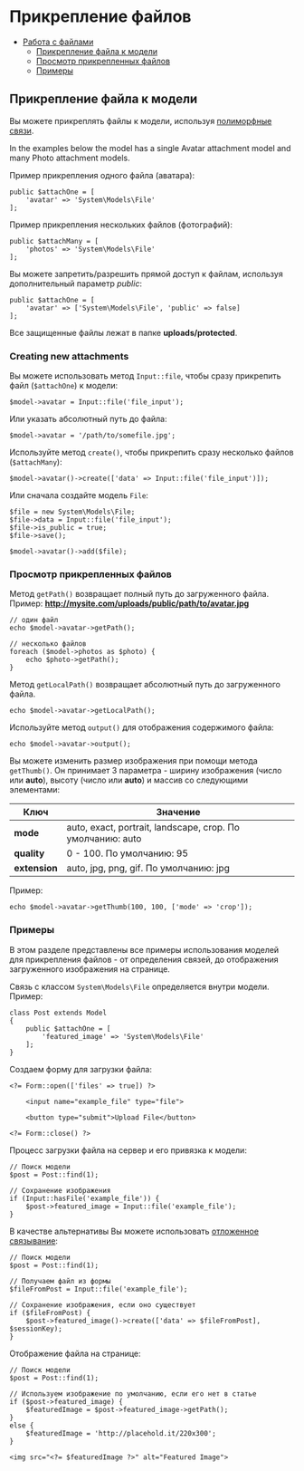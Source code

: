 # Прикрепление файлов

- [Работа с файлами](#file-attachments)
    - [Прикрепление файла к модели](#creating-attachments)
    - [Просмотр прикрепленных файлов](#viewing-attachments)
    - [Примеры](#attachments-usage-example)


<a name="file-attachments" class="anchor" ></a>
## Прикрепление файла к модели

Вы можете прикреплять файлы к модели, используя [полиморфные связи](./database-relations#polymorphic-relations).

In the examples below the model has a single Avatar attachment model and many Photo attachment models.

Пример прикрепления одного файла (аватара):

    public $attachOne = [
        'avatar' => 'System\Models\File'
    ];

Пример прикрепления нескольких файлов (фотографий):

    public $attachMany = [
        'photos' => 'System\Models\File'
    ];

Вы можете запретить/разрешить прямой доступ к файлам, используя дополнительный параметр *public*:

    public $attachOne = [
        'avatar' => ['System\Models\File', 'public' => false]
    ];

Все защищенные файлы лежат в папке **uploads/protected**.

<a name="creating-attachments" class="anchor" ></a>
### Creating new attachments

Вы можете использовать метод `Input::file`, чтобы сразу прикрепить файл (`$attachOne`) к модели:

    $model->avatar = Input::file('file_input');

Или указать абсолютный путь до файла:

    $model->avatar = '/path/to/somefile.jpg';

Используйте метод `create()`, чтобы прикрепить сразу несколько файлов (`$attachMany`):

    $model->avatar()->create(['data' => Input::file('file_input')]);

Или сначала создайте модель `File`:

    $file = new System\Models\File;
    $file->data = Input::file('file_input');
    $file->is_public = true;
    $file->save();

    $model->avatar()->add($file);

<a name="viewing-attachments" class="anchor" ></a>
### Просмотр прикрепленных файлов

Метод `getPath()` возвращает полный путь до загруженного файла. Пример:
**http://mysite.com/uploads/public/path/to/avatar.jpg**

    // один файл
    echo $model->avatar->getPath();

    // несколько файлов
    foreach ($model->photos as $photo) {
        echo $photo->getPath();
    }

Метод `getLocalPath()` возвращает абсолютный путь до загруженного файла.

    echo $model->avatar->getLocalPath();

Используйте метод `output()` для отображения содержимого файла:

    echo $model->avatar->output();

Вы можете изменить размер изображения при помощи метода `getThumb()`. Он принимает 3 параметра - ширину изображения (число или **auto**), высоту (число или **auto**) и массив со следующими элементами:

Ключ | Значение
------------- | -------------
**mode** | auto, exact, portrait, landscape, crop. По умолчанию: auto
**quality** | 0 - 100. По умолчанию: 95
**extension** | auto, jpg, png, gif. По умолчанию: jpg

Пример:

    echo $model->avatar->getThumb(100, 100, ['mode' => 'crop']);

<a name="attachments-usage-example" class="anchor" ></a>
### Примеры

В этом разделе представлены все примеры использования моделей для прикрепления файлов - от определения связей, до отображения загруженного изображения на странице.

Связь с классом `System\Models\File` определяется внутри модели. Пример:

    class Post extends Model
    {
        public $attachOne = [
            'featured_image' => 'System\Models\File'
        ];
    }

Создаем форму для загрузки файла:

    <?= Form::open(['files' => true]) ?>

        <input name="example_file" type="file">

        <button type="submit">Upload File</button>

    <?= Form::close() ?>

Процесс загрузки файла на сервер и его привязка к модели:

    // Поиск модели
    $post = Post::find(1);

    // Сохранение изображения
    if (Input::hasFile('example_file')) {
        $post->featured_image = Input::file('example_file');
    }

В качестве альтернативы Вы можете использовать [отложенное связывание](./database/relations#deferred-binding):

    // Поиск модели
    $post = Post::find(1);

    // Получаем файл из формы
    $fileFromPost = Input::file('example_file');

    // Сохранение изображения, если оно существует
    if ($fileFromPost) {
        $post->featured_image()->create(['data' => $fileFromPost], $sessionKey);
    }

Отображение файла на странице:

    // Поиск модели
    $post = Post::find(1);

    // Используем изображение по умолчанию, если его нет в статье
    if ($post->featured_image) {
        $featuredImage = $post->featured_image->getPath();
    }
    else {
        $featuredImage = 'http://placehold.it/220x300';
    }

    <img src="<?= $featuredImage ?>" alt="Featured Image">
